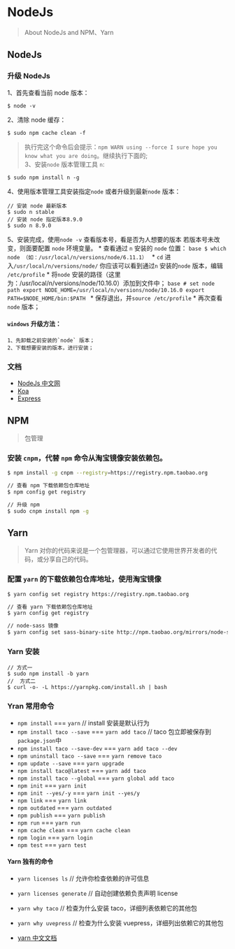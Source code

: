 # NodeJs
> About NodeJs and NPM、Yarn

## NodeJs
### 升级 NodeJs
1、首先查看当前 node 版本：
```base
$ node -v
````
2、清除 node 缓存：
```base
$ sudo npm cache clean -f
````
> 执行完这个命令后会提示：`npm WARN using --force I sure hope you know what you are
> doing`。继续执行下面的;  
3、安装`node` 版本管理工具 `n`:
```base
$ sudo npm install n -g
```
4、使用版本管理工具安装指定`node` 或者升级到最新`node` 版本：
```base
// 安装 node 最新版本
$ sudo n stable
// 安装 node 指定版本8.9.0
$ sudo n 8.9.0
```
5、安装完成，使用`node -v` 查看版本号，看是否为人想要的版本
	若版本号未改变，则面要配置 `node` 环境变量。
	* 查看通过 `n` 安装的 `node`  位置：
	```base
	$ which node （如：/usr/local/n/versions/node/6.11.1）
	```
	* `cd` 进入`/usr/local/n/versions/node/` 你应该可以看到通过`n` 安装的`node`
	  版本，编辑 `/etc/profile`
	* 将`node`
	  安装的路径（这里为：/usr/local/n/versions/node/10.16.0）添加到文件中；
	  ```base
	  # set node path
	  export NODE_HOME=/usr/local/n/versions/node/10.16.0
	  export PATH=$NODE_HOME/bin:$PATH
	  ```
	  * 保存退出，并`source /etc/profile`
	  * 再次查看 `node`  版本；

#### `windows` 升级方法：
	1、先卸载之前安装的`node` 版本；
	2、下载想要安装的版本，进行安装；

### 文档
* [NodeJs 中文网](http://nodejs.cn/api/child_process.html)
* [Koa](https://koa.bootcss.com/)
* [Express](http://www.expressjs.com.cn/)

## NPM
> 包管理
### 安装 `cnpm`，代替 `npm` 命令从淘宝镜像安装依赖包。
```bash
$ npm install -g cnpm --registry=https://registry.npm.taobao.org

// 查看 npm 下载依赖包仓库地址
$ npm config get registry

// 升级 npm 
$ sudo cnpm install npm -g
```

## Yarn
> Yarn
> 对你的代码来说是一个包管理器，可以通过它使用世界开发者的代码，或分享自己的代码。
### 配置 `yarn` 的下载依赖包仓库地址，使用淘宝镜像
```bash
$ yarn config set registry https://registry.npm.taobao.org

// 查看 yarn 下载依赖包仓库地址
$ yarn config get registry

// node-sass 镜像
$ yarn config set sass-binary-site http://npm.taobao.org/mirrors/node-sass
```
### Yarn 安装
```base
// 方式一
$ sudo npm install -b yarn
//  方式二
$ curl -o- -L https://yarnpkg.com/install.sh | bash
```
### Yran 常用命令
* `npm install` === `yarn`		// install 安装是默认行为
* `npm install taco --save` === `yarn add taco`		// taco
  包立即被保存到`package.json`中
* `npm install taco --save-dev` === `yarn add taco --dev`
* `npm uninstall taco --save` === `yarn remove taco`
* `npm update --save` === `yarn upgrade`
* `npm install taco@latest` === `yarn add taco`
* `npm install taco --global` === `yarn global add taco`
* `npm init` === `yarn init`
* `npm init --yes/-y` === `yarn init --yes/y`
* `npm link` === `yarn link`
* `npm outdated` === `yarn outdated`
* `npm publish` === `yarn publish`
* `npm run` === `yarn run`
* `npm cache clean` === `yarn cache clean`
* `npm login` === `yarn login`
* `npm test` === `yarn test`
#### Yarn 独有的命令
* `yarn licenses ls`	// 允许你检查依赖的许可信息
* `yarn licenses generate`		// 自动创建依赖负责声明 license
* `yarn why taco`		// 检查为什么安装 taco，详细列表依赖它的其他包
* `yarn why uvepress`	// 检查为什么安装 vuepress，详细列出依赖它的其他包

* [yarn 中文文档](https://yarnpkg.com/zh-Hans/docs)


